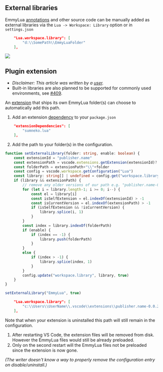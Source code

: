 ## External libraries
EmmyLua [annotations](https://github.com/sumneko/lua-language-server/wiki/EmmyLua-Annotations) and other source code can be manually added as external libraries via the `Lua -> Workspace: Library` option or in `settings.json`
```json
	"Lua.workspace.library": [
		"d:\\SomePath\\EmmyLuaFolder"
	],
```
![](https://user-images.githubusercontent.com/1073877/115629918-7f3f0d00-a303-11eb-954f-134cb646c030.png)

## Plugin extension
* _Disclaimer: This article was written by a [user](https://github.com/sumneko/lua-language-server/issues/417)._
* Built-in libraries are also planned to be supported for commonly used environments, see [#409](https://github.com/sumneko/lua-language-server/issues/409).

An [extension](https://code.visualstudio.com/api/get-started/your-first-extension) that ships its own EmmyLua folder(s) can choose to automatically add this path.

1. Add an extension [dependency](https://code.visualstudio.com/api/references/extension-manifest) to your `package.json`
```json
	"extensionDependencies": [
		"sumneko.lua"
	],
```

2.  Add the path to your folder(s) in the configuration.
```ts
function setExternalLibrary(folder: string, enable: boolean) {
	const extensionId = "publisher.name"
	const extensionPath = vscode.extensions.getExtension(extensionId)?.extensionPath
	const folderPath = extensionPath+"\\"+folder
	const config = vscode.workspace.getConfiguration("Lua")
	const library: string[] | undefined = config.get("workspace.library")
	if (library && extensionPath) {
		// remove any older versions of our path e.g. "publisher.name-0.0.1"
		for (let i = library.length-1; i >= 0; i--) {
			const el = library[i]
			const isSelfExtension = el.indexOf(extensionId) > -1
			const isCurrentVersion = el.indexOf(extensionPath) > -1
			if (isSelfExtension && !isCurrentVersion) {
				library.splice(i, 1)
			}
		}
		const index = library.indexOf(folderPath)
		if (enable) {
			if (index == -1) {
				library.push(folderPath)
			}
		}
		else {
			if (index > -1) {
				library.splice(index, 1)
			}
		}
		config.update("workspace.library", library, true)
	}
}

setExternalLibrary("EmmyLua", true)
```
```json
	"Lua.workspace.library": [
		"c:\\Users\\UserName\\.vscode\\extensions\\publisher.name-0.0.2\\EmmyLua"
	],
```
Note that when your extension is uninstalled this path will still remain in the configuration.
1. After restarting VS Code, the extension files will be removed from disk. However the EmmyLua files would still be already preloaded.
2. Only on the second restart will the EmmyLua files not be preloaded since the extension is now gone.

_(The writer doesn't know a way to properly remove the configuration entry on disable/uninstall.)_